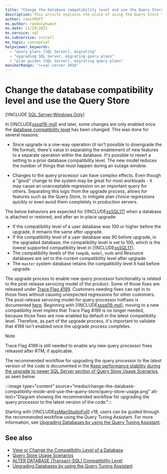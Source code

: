 ```yaml
---
title: "Change the database compatibility level and use the Query Store"
description: This article explains the place of using the Query Store to establish a baseline and changing the database compatibility level in a SQL Server upgrade.
author: rwestMSFT
ms.author: randolphwest
ms.date: 11/29/2022
ms.service: sql
ms.subservice: install
ms.topic: conceptual
helpviewer_keywords:
  - "query plans [SQL Server], migrating"
  - "upgrading SQL Server, migrating query plans"
  - "plan guides [SQL Server], migrating query plans"
monikerRange: ">=sql-server-2016"
---
```

# Change the database compatibility level and use the Query Store

[!INCLUDE [SQL Server-Windows Only](../../includes/applies-to-version/sql-windows-only.md)]

In [!INCLUDE[sssql16-md](../../includes/sssql16-md.md)] and later, some changes are only enabled once the [database compatibility level](../../t-sql/statements/alter-database-transact-sql-compatibility-level.md) has been changed. This was done for several reasons:

- Since upgrade is a one-way operation (it isn't possible to downgrade the file format), there's value in separating the enablement of new features to a separate operation within the database. It's possible to revert a setting to a prior database compatibility level. The new model reduces the number of things that must happen during an outage window.

- Changes to the query processor can have complex effects. Even though a "good" change to the system may be great for most workloads - it may cause an unacceptable regression on an important query for others. Separating this logic from the upgrade process, allows for features such as the Query Store, to mitigate plan choice regressions quickly or even avoid them completely in production servers.

The below behaviors are expected for [!INCLUDE[ssSQL17](../../includes/sssql17-md.md)] when a database is attached or restored, and after an in-place upgrade:

- If the compatibility level of a user database was 100 or higher before the upgrade, it remains the same after upgrade.
- If the compatibility level of a user database was 90 before upgrade, in the upgraded database, the compatibility level is set to 100, which is the lowest supported compatibility level in [!INCLUDE[ssSQL17](../../includes/sssql17-md.md)].
- The compatibility levels of the `tempdb`, `model`, `msdb` and Resource databases are set to the current compatibility level after upgrade.
- The `master` system database retains the compatibility level it had before upgrade.

The upgrade process to enable new query processor functionality is related to the post-release servicing model of the product. Some of those fixes are released under [Trace Flag 4199](../../t-sql/database-console-commands/dbcc-traceon-trace-flags-transact-sql.md#tf4199). Customers needing fixes can opt in to those fixes without causing unexpected regressions for other customers. The post-release servicing model for query processor hotfixes is documented [here](https://support.microsoft.com/kb/974006). Beginning with [!INCLUDE[sssql16-md](../../includes/sssql16-md.md)], moving to a new compatibility level implies that  Trace Flag 4199 is no longer needed, because those fixes are now enabled by default in the latest compatibility level. Therefore, as part of the upgrade process, it's important to validate that 4199 isn't enabled once the upgrade process completes.

> [!NOTE]  
> Trace Flag 4199 is still needed to enable any new query processor fixes released after RTM, if applicable.

The recommended workflow for upgrading the query processor to the latest version of the code is documented in the [Keep performance stability during the upgrade to newer SQL Server section of Query Store Usage Scenarios](../../relational-databases/performance/query-store-usage-scenarios.md#CEUpgrade), as seen below.

:::image type="content" source="media/change-the-database-compatibility-mode-and-use-the-query-store/query-store-usage.png" alt-text="Diagram showing the recommended workflow for upgrading the query processor to the latest version of the code.":::

Starting with [!INCLUDE[ssManStudioFull](../../includes/ssmanstudiofull-md.md)] v18, users can be guided through the recommended workflow using the Query Tuning Assistant. For more information, see [Upgrading Databases by using the Query Tuning Assistant](../../relational-databases/performance/upgrade-dbcompat-using-qta.md).

## See also

- [View or Change the Compatibility Level of a Database](../../relational-databases/databases/view-or-change-the-compatibility-level-of-a-database.md)
- [Query Store Usage Scenarios](../../relational-databases/performance/query-store-usage-scenarios.md)
- [ALTER DATABASE &#40;Transact-SQL&#41; Compatibility Level](../../t-sql/statements/alter-database-transact-sql-compatibility-level.md)
- [Upgrading Databases by using the Query Tuning Assistant](../../relational-databases/performance/upgrade-dbcompat-using-qta.md)
